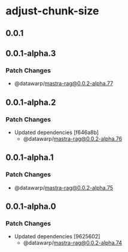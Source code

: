 # adjust-chunk-size

## 0.0.1

## 0.0.1-alpha.3

### Patch Changes

- @datawarp/mastra-rag@0.0.2-alpha.77

## 0.0.1-alpha.2

### Patch Changes

- Updated dependencies [f646a8b]
  - @datawarp/mastra-rag@0.0.2-alpha.76

## 0.0.1-alpha.1

### Patch Changes

- @datawarp/mastra-rag@0.0.2-alpha.75

## 0.0.1-alpha.0

### Patch Changes

- Updated dependencies [9625602]
  - @datawarp/mastra-rag@0.0.2-alpha.74
